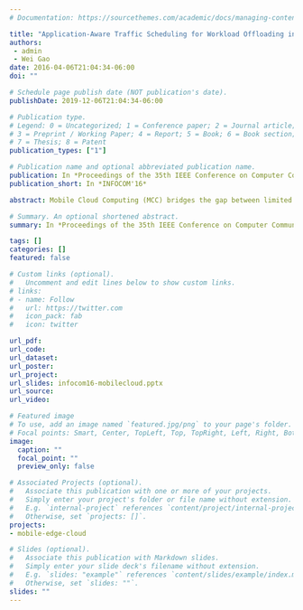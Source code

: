 ```yaml
---
# Documentation: https://sourcethemes.com/academic/docs/managing-content/

title: "Application-Aware Traffic Scheduling for Workload Offloading in Mobile Clouds"
authors: 
 - admin
 - Wei Gao
date: 2016-04-06T21:04:34-06:00
doi: ""

# Schedule page publish date (NOT publication's date).
publishDate: 2019-12-06T21:04:34-06:00

# Publication type.
# Legend: 0 = Uncategorized; 1 = Conference paper; 2 = Journal article;
# 3 = Preprint / Working Paper; 4 = Report; 5 = Book; 6 = Book section;
# 7 = Thesis; 8 = Patent
publication_types: ["1"]

# Publication name and optional abbreviated publication name.
publication: In *Proceedings of the 35th IEEE Conference on Computer Communications (INFOCOM'16)*
publication_short: In *INFOCOM'16*

abstract: Mobile Cloud Computing (MCC) bridges the gap between limited capabilities of mobile devices and the increasing complexity of mobile applications, by offloading the computational workloads from local devices to the cloud. Current research supports workload offloading through appropriate application partitioning and remote method execution, but generally ignores the impact of wireless network characteristics on such offloading. Wireless data transmissions incurred by remote method execution consume a large amount of additional energy during transmission intervals when the network interface stays in the high-power state, and deferring these transmissions increases the response delay of mobile applications. In this paper, we adaptively balance the tradeoff between energy efficiency and responsiveness of mobile applications by developing application-aware wireless transmission scheduling algorithms. We take both causality and run-time dynamics of application method executions into account when deferring wireless transmissions, so as to minimize the wireless energy cost and satisfy the application delay constraint with respect to the practical system contexts. Systematic evaluations show that our scheme significantly improves the energy efficiency of workload offloading over realistic smartphone applications.

# Summary. An optional shortened abstract.
summary: In *Proceedings of the 35th IEEE Conference on Computer Communications (INFOCOM'16)*

tags: []
categories: []
featured: false

# Custom links (optional).
#   Uncomment and edit lines below to show custom links.
# links:
# - name: Follow
#   url: https://twitter.com
#   icon_pack: fab
#   icon: twitter

url_pdf:
url_code:
url_dataset:
url_poster:
url_project:
url_slides: infocom16-mobilecloud.pptx
url_source:
url_video:

# Featured image
# To use, add an image named `featured.jpg/png` to your page's folder. 
# Focal points: Smart, Center, TopLeft, Top, TopRight, Left, Right, BottomLeft, Bottom, BottomRight.
image:
  caption: ""
  focal_point: ""
  preview_only: false

# Associated Projects (optional).
#   Associate this publication with one or more of your projects.
#   Simply enter your project's folder or file name without extension.
#   E.g. `internal-project` references `content/project/internal-project/index.md`.
#   Otherwise, set `projects: []`.
projects: 
- mobile-edge-cloud

# Slides (optional).
#   Associate this publication with Markdown slides.
#   Simply enter your slide deck's filename without extension.
#   E.g. `slides: "example"` references `content/slides/example/index.md`.
#   Otherwise, set `slides: ""`.
slides: ""
---
```

